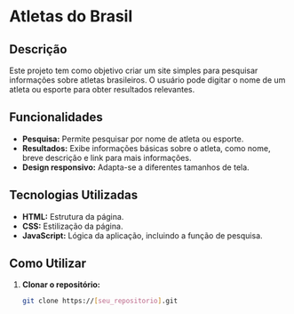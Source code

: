 # Atletas do Brasil

## Descrição
Este projeto tem como objetivo criar um site simples para pesquisar informações sobre atletas brasileiros. O usuário pode digitar o nome de um atleta ou esporte para obter resultados relevantes.

## Funcionalidades
* **Pesquisa:** Permite pesquisar por nome de atleta ou esporte.
* **Resultados:** Exibe informações básicas sobre o atleta, como nome, breve descrição e link para mais informações.
* **Design responsivo:** Adapta-se a diferentes tamanhos de tela.

## Tecnologias Utilizadas
* **HTML:** Estrutura da página.
* **CSS:** Estilização da página.
* **JavaScript:** Lógica da aplicação, incluindo a função de pesquisa.

## Como Utilizar
1. **Clonar o repositório:**
   ```bash
   git clone https://[seu_repositorio].git
